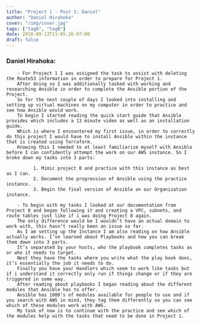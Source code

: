 ```yaml
---
title: "Project 1 - Post 1: Daniel"
author: "Daniel Hirahoka"
cover: "/img/cover.jpg"
tags: ["tagA", "tagB"]
date: 2018-09-13T11:05:26-07:00
draft: false
---
```

<h3>Daniel Hirahoka:</h3>

		- For Project 1 I was assigned the task to assist with deleting the Route53 information in order to prepare for Project 1. 
		After doing so I was additionally tasked with working and researching Ansible in order to complete the Ansible portion of the Project. 
		So for the next couple of days I looked into installing and setting up virtual machines on my computer in order to practice and see how Ansible would work.
		To begin I started reading the quick start guide that Ansible provides which includes a 13 minute video as well as an installation guide. 
		Which is where I encountered my first issue, in order to correctly do this project I would have to install Ansible within the instance that is created using Terraform.
		Knowing this I needed to at least familiarize myself with Ansible before I can confidently attempt the work on our AWS instance. So I broke down my tasks into 3 parts:
		
			  1. Mimic project 0 and practice with this instance as best as I can.
			  2. Document the progression of Ansible using the practice instance.
			  3. Begin the final version of Ansible on our Organization instance.
			  
		- To begin with my tasks I looked at our documentation from Project 0 and began following it and creating a VPC, subnets, and route tables just like if i was doing Project 0 again. 
		The only difference would be I wouldn’t have an actual domain to work with, this hasn’t really been an issue so far. 
		As I am setting up the Instance I am also reading on how Ansible actually works. I’ve learned about Playbooks and how you can break them down into 3 parts.
		It’s separated by your hosts, who the playbook completes tasks as or who it needs to target. 
		Next they have the tasks where you write what the play book does, it’s essentially the job it needs to do. 
		Finally you have your Handlers which seem to work like tasks but if i understand it correctly only run if things change or if they are triggered in some way.
		After reading about playbooks I began reading about the different modules that Ansible has to offer.
		Ansible has 1000’s of modules available for people to use and if you search with AWS in mind, they tag them differently so you can see which of these modules work with AWS.
		My task of now is to continue with the practice and see which of the modules help with the tasks that need to be done in Project 1.
